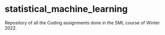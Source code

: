 # statistical_machine_learning
Repository of all the Coding assignments done in the SML course of Winter 2022. 

